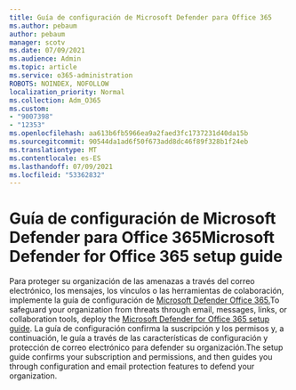 ```yaml
---
title: Guía de configuración de Microsoft Defender para Office 365
ms.author: pebaum
author: pebaum
manager: scotv
ms.date: 07/09/2021
ms.audience: Admin
ms.topic: article
ms.service: o365-administration
ROBOTS: NOINDEX, NOFOLLOW
localization_priority: Normal
ms.collection: Adm_O365
ms.custom:
- "9007398"
- "12353"
ms.openlocfilehash: aa613b6fb5966ea9a2faed3fc1737231d40da15b
ms.sourcegitcommit: 90544da1ad6f50f673add8dc46f89f328b1f24eb
ms.translationtype: MT
ms.contentlocale: es-ES
ms.lasthandoff: 07/09/2021
ms.locfileid: "53362832"
---
```

# <a name="microsoft-defender-for-office-365-setup-guide"></a><span data-ttu-id="5679e-102">Guía de configuración de Microsoft Defender para Office 365</span><span class="sxs-lookup"><span data-stu-id="5679e-102">Microsoft Defender for Office 365 setup guide</span></span>

<span data-ttu-id="5679e-103">Para proteger su organización de las amenazas a través del correo electrónico, los mensajes, los vínculos o las herramientas de colaboración, implemente la guía de configuración de [Microsoft Defender Office 365.](https://admin.microsoft.com/adminportal/home#/modernonboarding/office365advancedthreatprotectionadvisor)</span><span class="sxs-lookup"><span data-stu-id="5679e-103">To safeguard your organization from threats through email, messages, links, or collaboration tools, deploy the [Microsoft Defender for Office 365‎ setup guide](https://admin.microsoft.com/adminportal/home#/modernonboarding/office365advancedthreatprotectionadvisor).</span></span> <span data-ttu-id="5679e-104">La guía de configuración confirma la suscripción y los permisos y, a continuación, le guía a través de las características de configuración y protección de correo electrónico para defender su organización.</span><span class="sxs-lookup"><span data-stu-id="5679e-104">The setup guide confirms your subscription and permissions, and then guides you through configuration and email protection features to defend your organization.</span></span>